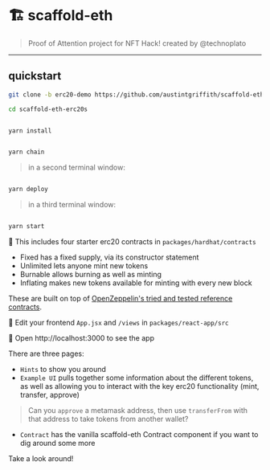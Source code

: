 # 🏗 scaffold-eth

> Proof of Attention project for NFT Hack! created by @technoplato

---

## quickstart

```bash
git clone -b erc20-demo https://github.com/austintgriffith/scaffold-eth.git scaffold-eth-erc20s

cd scaffold-eth-erc20s
```

```bash

yarn install

```

```bash

yarn chain

```

> in a second terminal window:

```bash

yarn deploy

```

> in a third terminal window:

```bash

yarn start

```

🔏 This includes four starter erc20 contracts in `packages/hardhat/contracts`
- Fixed has a fixed supply, via its constructor statement
- Unlimited lets anyone mint new tokens
- Burnable allows burning as well as minting
- Inflating makes new tokens available for minting with every new block

These are built on top of [OpenZeppelin's tried and tested reference contracts](https://docs.openzeppelin.com/contracts/3.x/erc20).

📝 Edit your frontend `App.jsx` and `/views` in `packages/react-app/src`

📱 Open http://localhost:3000 to see the app

There are three pages:
- `Hints` to show you around
- `Example UI` pulls together some information about the different tokens, as well as allowing you to interact with the key erc20 functionality (mint, transfer, approve)

> Can you `approve` a metamask address, then use `transferFrom` with that address to take tokens from another wallet?

- `Contract` has the vanilla scaffold-eth Contract component if you want to dig around some more

Take a look around!
